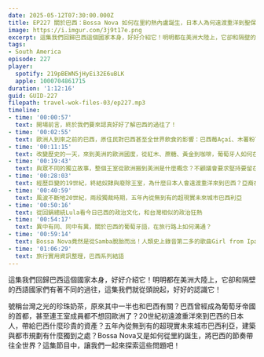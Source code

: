 ```yaml
---
date: 2025-05-12T07:30:00.000Z
title: EP227 關於巴西：Bossa Nova 如何在里約熱內盧誕生，日本人為何遠渡重洋到聖保羅，超現實未來城市巴西利亞
image: https://i.imgur.com/3j9t17e.png
excerpt: 這集我們回歸巴西這個國家本身，好好介紹它！明明都在美洲大陸上，它卻和隔壁的西語國家們有著不同的過往，這集我們就從頭說起，好好的認識它！
tags:
- South America
episode: 227
player:
  spotify: 219pBEWN5jHyEi32E6uBLK
  apple: 1000704861715
duration: '1:12:16'
guid: GUID-227
filepath: travel-wok-files-03/ep227.mp3
timeline:
- time: '00:00:57'
  text: 開場前言，終於我們要來認真好好了解巴西的過往了！
- time: '00:02:55'
  text: 歐洲人到來之前的巴西，原住民對巴西甚至全世界飲食的影響：巴西莓Açaí、木薯粉Tapioca
- time: '00:11:15'
  text: 改變歷史的一天，來到美洲的歐洲國度，從紅木、蔗糖、黃金到咖啡，葡萄牙人如何在這片土地上取得資源
- time: '00:19:43'
  text: 與眾不同的獨立故事，整個王室從歐洲搬到美洲是什麼概念？不顧議會要求堅持要留在美洲的佩特羅一世
- time: '00:28:03'
  text: 經歷巨變的19世紀，終結奴隸與廢除王室，為什麼日本人會遠渡重洋來到巴西？亞裔在巴西的處境
- time: '00:40:59'
  text: 風波不斷地20世紀，兩段獨裁時期，五年內從無到有的超現實未來城市巴西利亞
- time: '00:50:16'
  text: 從回鍋總統Lula看今日巴西的政治文化，和台灣相似的政治狂熱
- time: '00:54:17'
  text: 異中有同、同中有異，關於巴西的葡萄牙語，在旅行路上如何溝通？
- time: '00:59:14'
  text: Bossa Nova竟然是從Samba脫胎而出！人類史上錄音第二多的歌曲Girl from Ipanema，Nossa Nova暗藏抗議訊息？
- time: '01:06:29'
  text: 旅行實用資訊整理，巴西系列結語
---
```

這集我們回歸巴西這個國家本身，好好介紹它！明明都在美洲大陸上，它卻和隔壁的西語國家們有著不同的過往，這集我們就從頭說起，好好的認識它！

號稱台灣之光的珍珠奶茶，原來其中一半也和巴西有關？巴西曾經成為葡萄牙帝國的首都，甚至連王室成員都不想回歐洲了？20世紀初遠渡重洋來到巴西的日本人，帶給巴西什麼珍貴的資產？五年內從無到有的超現實未來城市巴西利亞，建築與都市規劃有什麼獨到之處？Bossa Nova又是如何從里約誕生，將巴西的節奏帶往全世界？這集節目中，讓我們一起來探索這些問題吧！
